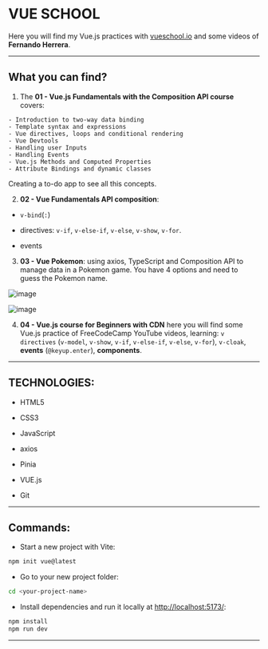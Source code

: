 # VUE SCHOOL

Here you will find my Vue.js practices with [vueschool.io](https://vueschool.io/courses/) and some videos of **Fernando Herrera**.

---

## What you can find?

1. The **01 - Vue.js Fundamentals with the Composition API course** covers:

```
- Introduction to two-way data binding
- Template syntax and expressions
- Vue directives, loops and conditional rendering
- Vue Devtools
- Handling user Inputs
- Handling Events
- Vue.js Methods and Computed Properties
- Attribute Bindings and dynamic classes
```

Creating a to-do app to see all this concepts.

2. **02 - Vue Fundamentals API composition**:

- `v-bind`(`:`)

- directives: `v-if`, `v-else-if`, `v-else`, `v-show`, `v-for`.

- events

3. **03 - Vue Pokemon**: using axios, TypeScript and Composition API to manage data in a Pokemon game. You have 4 options and need to guess the Pokemon name.

![image](https://github.com/user-attachments/assets/94cab2fb-fee5-40fa-91a2-6442ac126ea3)

![image](https://github.com/user-attachments/assets/d125da55-455b-4a56-b513-153ce98b88e9)

4. **04 - Vue.js course for Beginners with CDN** here you will find some Vue.js practice of FreeCodeCamp YouTube videos, learning: `v directives` (`v-model`, `v-show`, `v-if`, `v-else-if`, `v-else`, `v-for`), `v-cloak`,  **events** (`@keyup.enter`), **components**.

---

## TECHNOLOGIES:

- HTML5

- CSS3

- JavaScript

- axios

- Pinia

- VUE.js

- Git

---

## Commands:

- Start a new project with Vite:

```bash
npm init vue@latest
```

- Go to your new project folder:
```bash
cd <your-project-name>
```

- Install dependencies and run it locally at [http://localhost:5173/](http://localhost:5173/):

```bash
npm install
npm run dev
```

---
